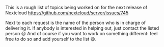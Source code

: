 This is a rough list of topics being worked on for the next release of Nextcloud
https://github.com/nextcloud/server/issues/745

Next to each request is the name of the person who is in charge of delivering it.
If anybody is interested in helping out, just contact the listed person :smiley: And of course if you want to work on something different: feel free to do so and add yourself to the list :smile:.
